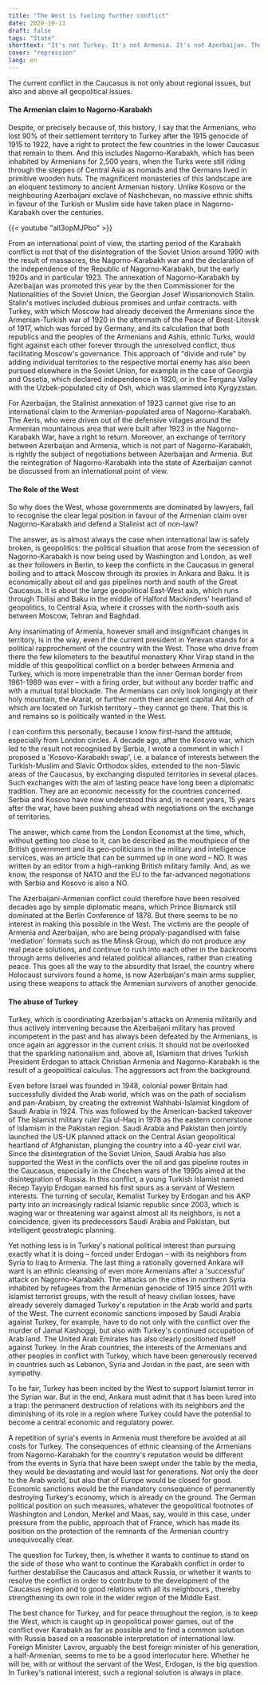 ```yaml
---
title: "The West is fueling further conflict"
date: 2020-10-13
draft: false
tags: "State"
shorttext: "It's not Turkey. It's not Armenia. It's not Azerbaijan. The West is fueling another conflict in geopolitical zeal."
cover: "repression"
lang: en
---
```


The current conflict in the Caucasus is not only about regional issues, but also and above all geopolitical issues. 

#### The Armenian claim to Nagorno-Karabakh

Despite, or precisely because of, this history, I say that the Armenians, who lost 90% of their settlement territory to Turkey after the 1915 genocide of 1915 to 1922, have a right to protect the few countries in the lower Caucasus that remain to them. And this includes Nagorno-Karabakh, which has been inhabited by Armenians for 2,500 years, when the Turks were still riding through the steppes of Central Asia as nomads and the Germans lived in primitive wooden huts. The magnificent monasteries of this landscape are an eloquent testimony to ancient Armenian history. Unlike Kosovo or the neighbouring Azerbaijani exclave of Nashchevan, no massive ethnic shifts in favour of the Turkish or Muslim side have taken place in Nagorno-Karabakh over the centuries.

{{< youtube "aII3opMJPbo" >}}

From an international point of view, the starting period of the Karabakh conflict is not that of the disintegration of the Soviet Union around 1990 with the result of massacres, the Nagorno-Karabakh war and the declaration of the independence of the Republic of Nagorno-Karabakh, but the early 1920s and in particular 1923. The annexation of Nagorno-Karabakh by Azerbaijan was promoted this year by the then Commissioner for the Nationalities of the Soviet Union, the Georgian Josef Wissarionovich Stalin. Stalin's motives included dubious promises and unfair contracts. with Turkey, with which Moscow had already deceived the Armenians since the Armenian-Turkish war of 1920 in the aftermath of the Peace of Brest-Litovsk of 1917, which was forced by Germany, and its calculation that both republics and the peoples of the Armenians and Ashis, ethnic Turks, would fight against each other forever through the unresolved conflict, thus facilitating Moscow's governance. This approach of "divide and rule" by adding individual territories to the respective mortal enemy has also been pursued elsewhere in the Soviet Union, for example in the case of Georgia and Ossetia, which declared independence in 1920, or in the Fergana Valley with the Uzbek-populated city of Osh, which was slammed into Kyrgyzstan.

For Azerbaijan, the Stalinist annexation of 1923 cannot give rise to an international claim to the Armenian-populated area of Nagorno-Karabakh. The Aeris, who were driven out of the defensive villages around the Armenian mountainous area that were built after 1923 in the Nagorno-Karabakh War, have a right to return. Moreover, an exchange of territory between Azerbaijan and Armenia, which is not part of Nagorno-Karabakh, is rightly the subject of negotiations between Azerbaijan and Armenia. But the reintegration of Nagorno-Karabakh into the state of Azerbaijan cannot be discussed from an international point of view.

#### The Role of the West

So why does the West, whose governments are dominated by lawyers, fail to recognise the clear legal position in favour of the Armenian claim over Nagorno-Karabakh and defend a Stalinist act of non-law?

The answer, as is almost always the case when international law is safely broken, is geopolitics: the political situation that arose from the secession of Nagorno-Karabakh is now being used by Washington and London, as well as their followers in Berlin, to keep the conflicts in the Caucasus in general boiling and to attack Moscow through its proxies in Ankara and Baku. It is economically about oil and gas pipelines north and south of the Great Caucasus. It is about the large geopolitical East-West axis, which runs through Tbilisi and Baku in the middle of Halford Mackinders' heartland of geopolitics, to Central Asia, where it crosses with the north-south axis between Moscow, Tehran and Baghdad.

Any insanimating of Armenia, however small and insignificant changes in territory, is in the way, even if the current president in Yerevan stands for a political rapprochement of the country with the West. Those who drive from there the few kilometers to the beautiful monastery Khor Virap stand in the middle of this geopolitical conflict on a border between Armenia and Turkey, which is more impenetrable than the inner German border from 1961-1989 was ever – with a firing order, but without any border traffic and with a mutual total blockade. The Armenians can only look longingly at their holy mountain, the Ararat, or further north their ancient capital Ani, both of which are located on Turkish territory – they cannot go there. That this is and remains so is politically wanted in the West.

I can confirm this personally, because I know first-hand the attitude, especially from London circles. A decade ago, after the Kosovo war, which led to the result not recognised by Serbia, I wrote a comment in which I proposed a 'Kosovo-Karabakh swap', i.e. a balance of interests between the Turkish-Muslim and Slavic Orthodox sides, extended to the non-Slavic areas of the Caucasus, by exchanging disputed territories in several places. Such exchanges with the aim of lasting peace have long been a diplomatic tradition. They are an economic necessity for the countries concerned. Serbia and Kosovo have now understood this and, in recent years, 15 years after the war, have been pushing ahead with negotiations on the exchange of territories.

The answer, which came from the London Economist at the time, which, without getting too close to it, can be described as the mouthpiece of the British government and its geo-politicians in the military and intelligence services, was an article that can be summed up in one word – NO. It was written by an editor from a high-ranking British military family. And, as we know, the response of NATO and the EU to the far-advanced negotiations with Serbia and Kosovo is also a NO.

The Azerbaijani-Armenian conflict could therefore have been resolved decades ago by simple diplomatic means, which Prince Bismarck still dominated at the Berlin Conference of 1878. But there seems to be no interest in making this possible in the West. The victims are the people of Armenia and Azerbaijan, who are being propaly-pagandised with false 'mediation' formats such as the Minsk Group, which do not produce any real peace solutions, and continue to rush into each other in the backrooms through arms deliveries and related political alliances, rather than creating peace. This goes all the way to the absurdity that Israel, the country where Holocaust survivors found a home, is now Azerbaijan's main arms supplier, using these weapons to attack the Armenian survivors of another genocide.

#### The abuse of Turkey

Turkey, which is coordinating Azerbaijan's attacks on Armenia militarily and thus actively intervening because the Azerbaijani military has proved incompetent in the past and has always been defeated by the Armenians, is once again an aggressor in the current crisis. It should not be overlooked that the sparkling nationalism and, above all, Islamism that drives Turkish President Erdogan to attack Christian Armenia and Nagorno-Karabakh is the result of a geopolitical calculus. The aggressors act from the background.

Even before Israel was founded in 1948, colonial power Britain had successfully divided the Arab world, which was on the path of socialism and pan-Arabism, by creating the extremist Wahhabi-Islamist kingdom of Saudi Arabia in 1924. This was followed by the American-backed takeover of The Islamist military ruler Zia ul-Haq in 1978 as the eastern cornerstone of Islamism in the Pakistan region. Saudi Arabia and Pakistan then jointly launched the US-UK planned attack on the Central Asian geopolitical heartland of Afghanistan, plunging the country into a 40-year civil war. Since the disintegration of the Soviet Union, Saudi Arabia has also supported the West in the conflicts over the oil and gas pipeline routes in the Caucasus, especially in the Chechen wars of the 1990s aimed at the disintegration of Russia. In this conflict, a young Turkish Islamist named Recep Tayyip Erdogan earned his first spurs as a servant of Western interests. The turning of secular, Kemalist Turkey by Erdogan and his AKP party into an increasingly radical Islamic republic since 2003, which is waging war or threatening war against almost all its neighbors, is not a coincidence, given its predecessors Saudi Arabia and Pakistan, but intelligent geostrategic planning.

Yet nothing less is in Turkey's national political interest than pursuing exactly what it is doing – forced under Erdogan – with its neighbors from Syria to Iraq to Armenia. The last thing a rationally governed Ankara will want is an ethnic cleansing of even more Armenians after a 'successful' attack on Nagorno-Karabakh. The attacks on the cities in northern Syria inhabited by refugees from the Armenian genocide of 1915 since 2011 with Islamist terrorist groups, with the result of heavy civilian losses, have already severely damaged Turkey's reputation in the Arab world and parts of the West. The current economic sanctions imposed by Saudi Arabia against Turkey, for example, have to do not only with the conflict over the murder of Jamal Kashoggi, but also with Turkey's continued occupation of Arab land. The United Arab Emirates has also clearly positioned itself against Turkey. In the Arab countries, the interests of the Armenians and other peoples in conflict with Turkey, which have been generously received in countries such as Lebanon, Syria and Jordan in the past, are seen with sympathy.

To be fair, Turkey has been incited by the West to support Islamist terror in the Syrian war. But in the end, Ankara must admit that it has been lured into a trap: the permanent destruction of relations with its neighbors and the diminishing of its role in a region where Turkey could have the potential to become a central economic and regulatory power.

A repetition of syria's events in Armenia must therefore be avoided at all costs for Turkey. The consequences of ethnic cleansing of the Armenians from Nagorno-Karabakh for the country's reputation would be different from the events in Syria that have been swept under the table by the media, they would be devastating and would last for generations. Not only the door to the Arab world, but also that of Europe would be closed for good. Economic sanctions would be the mandatory consequence of permanently destroying Turkey's economy, which is already on the ground. The German political position on such measures, whatever the geopolitical footnotes of Washington and London, Merkel and Maas, say, would in this case, under pressure from the public, approach that of France, which has made its position on the protection of the remnants of the Armenian country unequivocally clear.

The question for Turkey, then, is whether it wants to continue to stand on the side of those who want to continue the Karabakh conflict in order to further destabilise the Caucasus and attack Russia, or whether it wants to resolve the conflict in order to contribute to the development of the Caucasus region and to good relations with all its neighbours , thereby strengthening its own role in the wider region of the Middle East.

The best chance for Turkey, and for peace throughout the region, is to keep the West, which is caught up in geopolitical power games, out of the conflict over Karabakh as far as possible and to find a common solution with Russia based on a reasonable interpretation of international law. Foreign Minister Lavrov, arguably the best foreign minister of his generation, a half-Armenian, seems to me to be a good interlocutor here. Whether he will be, with or without the servant of the West, Erdogan, is the big question. In Turkey's national interest, such a regional solution is always in place.
